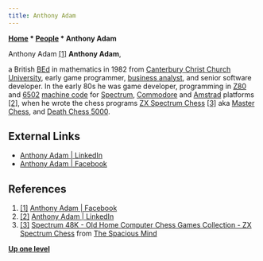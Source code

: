 ```yaml
---
title: Anthony Adam
---
```

**[Home](Home "Home") * [People](People "People") * Anthony Adam**

[](https://www.facebook.com/Ant.Tyranthraxus) Anthony Adam <a id="cite-note-1" href="#cite-ref-1">[1]</a>
**Anthony Adam**,

a British [BEd](https://en.wikipedia.org/wiki/Bachelor_of_Education) in mathematics in 1982 from [Canterbury Christ Church University](https://en.wikipedia.org/wiki/Canterbury_Christ_Church_University), early game programmer, [business analyst](https://en.wikipedia.org/wiki/Business_analyst), and senior software developer. In the early 80s he was game developer, programming in [Z80](Z80 "Z80") and [6502](6502 "6502") [machine code](https://en.wikipedia.org/wiki/Machine_code) for [Spectrum](ZX_Spectrum "ZX Spectrum"), [Commodore](Commodore_64 "Commodore 64") and [Amstrad](Amstrad_CPC "Amstrad CPC") platforms <a id="cite-note-2" href="#cite-ref-2">[2]</a>, when he wrote the chess programs [ZX Spectrum Chess](ZX_Spectrum_Chess "ZX Spectrum Chess") <a id="cite-note-3" href="#cite-ref-3">[3]</a> aka [Master Chess](Master_Chess "Master Chess"), and [Death Chess 5000](index.php?title=Death_Chess_5000&action=edit&redlink=1 "Death Chess 5000 (page does not exist)").

## External Links

- [Anthony Adam | LinkedIn](https://www.linkedin.com/in/anthony-adam-39069068)
- [Anthony Adam | Facebook](https://www.facebook.com/Ant.Tyranthraxus)

## References

1. <a id="cite-ref-1" href="#cite-note-1">[1]</a> [Anthony Adam | Facebook](https://www.facebook.com/Ant.Tyranthraxus)
1. <a id="cite-ref-2" href="#cite-note-2">[2]</a> [Anthony Adam | LinkedIn](https://www.linkedin.com/in/anthony-adam-39069068)
1. <a id="cite-ref-3" href="#cite-note-3">[3]</a> [Spectrum 48K - Old Home Computer Chess Games Collection - ZX Spectrum Chess](http://www.spacious-mind.com/html/spectrum_48k_zx_spectrum_chess.html) from [The Spacious Mind](The_Spacious_Mind "The Spacious Mind")

**[Up one level](People "People")**

